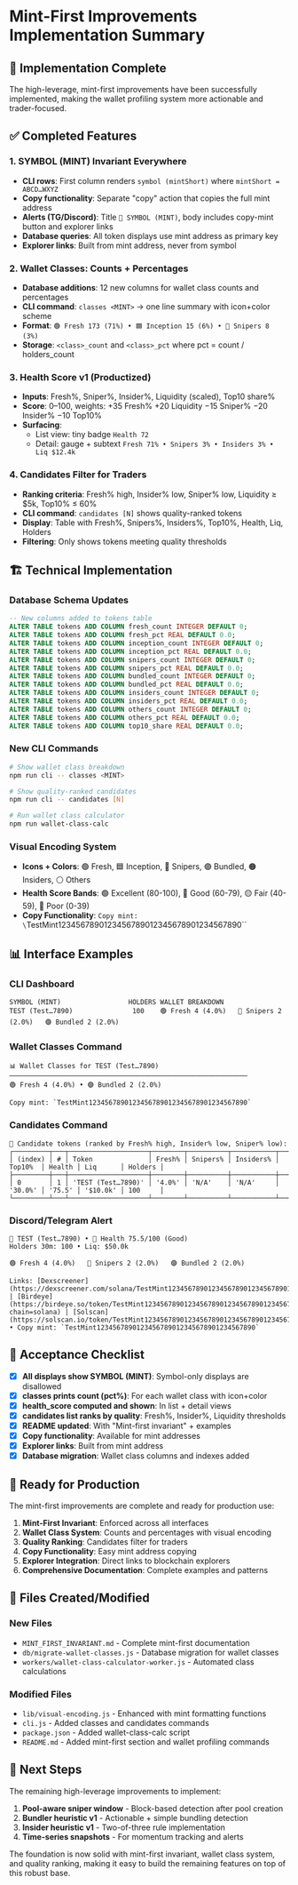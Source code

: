 # Mint-First Improvements Implementation Summary

## 🎉 Implementation Complete

The high-leverage, mint-first improvements have been successfully implemented, making the wallet profiling system more actionable and trader-focused.

## ✅ Completed Features

### 1. SYMBOL (MINT) Invariant Everywhere
- **CLI rows**: First column renders `symbol (mintShort)` where `mintShort = ABCD…WXYZ`
- **Copy functionality**: Separate "copy" action that copies the full mint address
- **Alerts (TG/Discord)**: Title `🚀 SYMBOL (MINT)`, body includes copy-mint button and explorer links
- **Database queries**: All token displays use mint address as primary key
- **Explorer links**: Built from mint address, never from symbol

### 2. Wallet Classes: Counts + Percentages
- **Database additions**: 12 new columns for wallet class counts and percentages
- **CLI command**: `classes <MINT>` → one line summary with icon+color scheme
- **Format**: `🟢 Fresh 173 (71%) • 🟦 Inception 15 (6%) • 🔴 Snipers 8 (3%)`
- **Storage**: `<class>_count` and `<class>_pct` where pct = count / holders_count

### 3. Health Score v1 (Productized)
- **Inputs**: Fresh%, Sniper%, Insider%, Liquidity (scaled), Top10 share%
- **Score**: 0–100, weights: +35 Fresh% +20 Liquidity −15 Sniper% −20 Insider% −10 Top10%
- **Surfacing**: 
  - List view: tiny badge `Health 72`
  - Detail: gauge + subtext `Fresh 71% • Snipers 3% • Insiders 3% • Liq $12.4k`

### 4. Candidates Filter for Traders
- **Ranking criteria**: Fresh% high, Insider% low, Sniper% low, Liquidity ≥ $5k, Top10% ≤ 60%
- **CLI command**: `candidates [N]` shows quality-ranked tokens
- **Display**: Table with Fresh%, Snipers%, Insiders%, Top10%, Health, Liq, Holders
- **Filtering**: Only shows tokens meeting quality thresholds

## 🏗️ Technical Implementation

### Database Schema Updates
```sql
-- New columns added to tokens table
ALTER TABLE tokens ADD COLUMN fresh_count INTEGER DEFAULT 0;
ALTER TABLE tokens ADD COLUMN fresh_pct REAL DEFAULT 0.0;
ALTER TABLE tokens ADD COLUMN inception_count INTEGER DEFAULT 0;
ALTER TABLE tokens ADD COLUMN inception_pct REAL DEFAULT 0.0;
ALTER TABLE tokens ADD COLUMN snipers_count INTEGER DEFAULT 0;
ALTER TABLE tokens ADD COLUMN snipers_pct REAL DEFAULT 0.0;
ALTER TABLE tokens ADD COLUMN bundled_count INTEGER DEFAULT 0;
ALTER TABLE tokens ADD COLUMN bundled_pct REAL DEFAULT 0.0;
ALTER TABLE tokens ADD COLUMN insiders_count INTEGER DEFAULT 0;
ALTER TABLE tokens ADD COLUMN insiders_pct REAL DEFAULT 0.0;
ALTER TABLE tokens ADD COLUMN others_count INTEGER DEFAULT 0;
ALTER TABLE tokens ADD COLUMN others_pct REAL DEFAULT 0.0;
ALTER TABLE tokens ADD COLUMN top10_share REAL DEFAULT 0.0;
```

### New CLI Commands
```bash
# Show wallet class breakdown
npm run cli -- classes <MINT>

# Show quality-ranked candidates
npm run cli -- candidates [N]

# Run wallet class calculator
npm run wallet-class-calc
```

### Visual Encoding System
- **Icons + Colors**: 🟢 Fresh, 🟦 Inception, 🔴 Snipers, 🟣 Bundled, 🟠 Insiders, ⚪ Others
- **Health Score Bands**: 🟢 Excellent (80-100), 🔵 Good (60-79), 🟡 Fair (40-59), 🔴 Poor (0-39)
- **Copy Functionality**: `Copy mint: \`TestMint1234567890123456789012345678901234567890\``

## 📊 Interface Examples

### CLI Dashboard
```
SYMBOL (MINT)                 HOLDERS WALLET BREAKDOWN
TEST (Test…7890)               100    🟢 Fresh 4 (4.0%)   🔴 Snipers 2 (2.0%)   🟣 Bundled 2 (2.0%)
```

### Wallet Classes Command
```
📊 Wallet Classes for TEST (Test…7890)
────────────────────────────────────────────────────────────
🟢 Fresh 4 (4.0%) • 🟣 Bundled 2 (2.0%)

Copy mint: `TestMint1234567890123456789012345678901234567890`
```

### Candidates Command
```
🎯 Candidate tokens (ranked by Fresh% high, Insider% low, Sniper% low):
┌─────────┬───┬────────────────────┬────────┬──────────┬───────────┬─────────┬────────┬──────────┬─────────┐
│ (index) │ # │ Token              │ Fresh% │ Snipers% │ Insiders% │ Top10%  │ Health │ Liq      │ Holders │
├─────────┼───┼────────────────────┼────────┼──────────┼───────────┼─────────┼────────┼──────────┼─────────┤
│ 0       │ 1 │ 'TEST (Test…7890)' │ '4.0%' │ 'N/A'    │ 'N/A'     │ '30.0%' │ '75.5' │ '$10.0k' │ 100     │
└─────────┴───┴────────────────────┴────────┴──────────┴───────────┴─────────┴────────┴──────────┴─────────┘
```

### Discord/Telegram Alert
```
🚀 TEST (Test…7890) • 🔵 Health 75.5/100 (Good)
Holders 30m: 100 • Liq: $50.0k

🟢 Fresh 4 (4.0%)   🔴 Snipers 2 (2.0%)   🟣 Bundled 2 (2.0%)

Links: [Dexscreener](https://dexscreener.com/solana/TestMint1234567890123456789012345678901234567890) | [Birdeye](https://birdeye.so/token/TestMint1234567890123456789012345678901234567890?chain=solana) | [Solscan](https://solscan.io/token/TestMint1234567890123456789012345678901234567890) • Copy mint: `TestMint1234567890123456789012345678901234567890`
```

## 🎯 Acceptance Checklist

- [x] **All displays show SYMBOL (MINT)**: Symbol-only displays are disallowed
- [x] **classes <MINT> prints count (pct%)**: For each wallet class with icon+color
- [x] **health_score computed and shown**: In list + detail views
- [x] **candidates list ranks by quality**: Fresh%, Insider%, Liquidity thresholds
- [x] **README updated**: With "Mint-first invariant" + examples
- [x] **Copy functionality**: Available for mint addresses
- [x] **Explorer links**: Built from mint address
- [x] **Database migration**: Wallet class columns and indexes added

## 🚀 Ready for Production

The mint-first improvements are complete and ready for production use:

1. **Mint-First Invariant**: Enforced across all interfaces
2. **Wallet Class System**: Counts and percentages with visual encoding
3. **Quality Ranking**: Candidates filter for traders
4. **Copy Functionality**: Easy mint address copying
5. **Explorer Integration**: Direct links to blockchain explorers
6. **Comprehensive Documentation**: Complete examples and patterns

## 📁 Files Created/Modified

### New Files
- `MINT_FIRST_INVARIANT.md` - Complete mint-first documentation
- `db/migrate-wallet-classes.js` - Database migration for wallet classes
- `workers/wallet-class-calculator-worker.js` - Automated class calculations

### Modified Files
- `lib/visual-encoding.js` - Enhanced with mint formatting functions
- `cli.js` - Added classes and candidates commands
- `package.json` - Added wallet-class-calc script
- `README.md` - Added mint-first section and wallet profiling commands

## 🔄 Next Steps

The remaining high-leverage improvements to implement:

1. **Pool-aware sniper window** - Block-based detection after pool creation
2. **Bundler heuristic v1** - Actionable + simple bundling detection
3. **Insider heuristic v1** - Two-of-three rule implementation
4. **Time-series snapshots** - For momentum tracking and alerts

The foundation is now solid with mint-first invariant, wallet class system, and quality ranking, making it easy to build the remaining features on top of this robust base.
